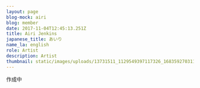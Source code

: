 ```yaml
---
layout: page
blog-mock: airi
blog: member
date: 2017-11-04T12:45:13.251Z
title: Airi Jenkins
japanese_title: あいり
name_la: english
role: Artist
description: Artist
thumbnail: static/images/uploads/13731511_1129549397117326_1683592703118839409_n.jpg
---
```

作成中
